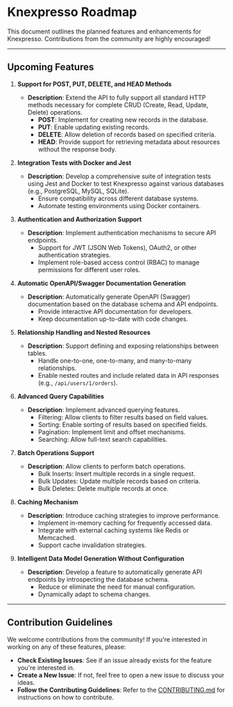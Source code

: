 # Knexpresso Roadmap

This document outlines the planned features and enhancements for Knexpresso. Contributions from the community are highly encouraged!

---

## Upcoming Features

1. **Support for POST, PUT, DELETE, and HEAD Methods**

   - **Description**: Extend the API to fully support all standard HTTP methods necessary for complete CRUD (Create, Read, Update, Delete) operations.
     - **POST**: Implement for creating new records in the database.
     - **PUT**: Enable updating existing records.
     - **DELETE**: Allow deletion of records based on specified criteria.
     - **HEAD**: Provide support for retrieving metadata about resources without the response body.

2. **Integration Tests with Docker and Jest**

   - **Description**: Develop a comprehensive suite of integration tests using Jest and Docker to test Knexpresso against various databases (e.g., PostgreSQL, MySQL, SQLite).
     - Ensure compatibility across different database systems.
     - Automate testing environments using Docker containers.

3. **Authentication and Authorization Support**

   - **Description**: Implement authentication mechanisms to secure API endpoints.
     - Support for JWT (JSON Web Tokens), OAuth2, or other authentication strategies.
     - Implement role-based access control (RBAC) to manage permissions for different user roles.

4. **Automatic OpenAPI/Swagger Documentation Generation**

   - **Description**: Automatically generate OpenAPI (Swagger) documentation based on the database schema and API endpoints.
     - Provide interactive API documentation for developers.
     - Keep documentation up-to-date with code changes.

5. **Relationship Handling and Nested Resources**

   - **Description**: Support defining and exposing relationships between tables.
     - Handle one-to-one, one-to-many, and many-to-many relationships.
     - Enable nested routes and include related data in API responses (e.g., `/api/users/1/orders`).

6. **Advanced Query Capabilities**

   - **Description**: Implement advanced querying features.
     - Filtering: Allow clients to filter results based on field values.
     - Sorting: Enable sorting of results based on specified fields.
     - Pagination: Implement limit and offset mechanisms.
     - Searching: Allow full-text search capabilities.

7. **Batch Operations Support**

   - **Description**: Allow clients to perform batch operations.
     - Bulk Inserts: Insert multiple records in a single request.
     - Bulk Updates: Update multiple records based on criteria.
     - Bulk Deletes: Delete multiple records at once.

8. **Caching Mechanism**

   - **Description**: Introduce caching strategies to improve performance.
     - Implement in-memory caching for frequently accessed data.
     - Integrate with external caching systems like Redis or Memcached.
     - Support cache invalidation strategies.

9. **Intelligent Data Model Generation Without Configuration**

   - **Description**: Develop a feature to automatically generate API endpoints by introspecting the database schema.
     - Reduce or eliminate the need for manual configuration.
     - Dynamically adapt to schema changes.

---

## Contribution Guidelines

We welcome contributions from the community! If you're interested in working on any of these features, please:

- **Check Existing Issues**: See if an issue already exists for the feature you're interested in.
- **Create a New Issue**: If not, feel free to open a new issue to discuss your ideas.
- **Follow the Contributing Guidelines**: Refer to the [CONTRIBUTING.md](./CONTRIBUTING.md) for instructions on how to contribute.
